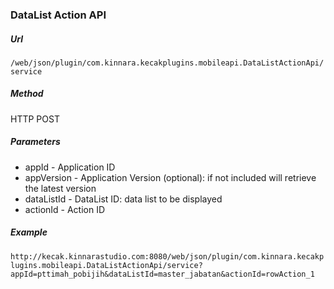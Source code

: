 ### DataList Action API ###

##### Url #####
```/web/json/plugin/com.kinnara.kecakplugins.mobileapi.DataListActionApi/service```

##### Method #####
HTTP POST

##### Parameters #####
* appId - Application ID
* appVersion - Application Version (optional): if not included will retrieve the latest version
* dataListId - DataList ID: data list to be displayed
* actionId - Action ID

##### Example #####
```http://kecak.kinnarastudio.com:8080/web/json/plugin/com.kinnara.kecakplugins.mobileapi.DataListActionApi/service?appId=pttimah_pobijih&dataListId=master_jabatan&actionId=rowAction_1```

